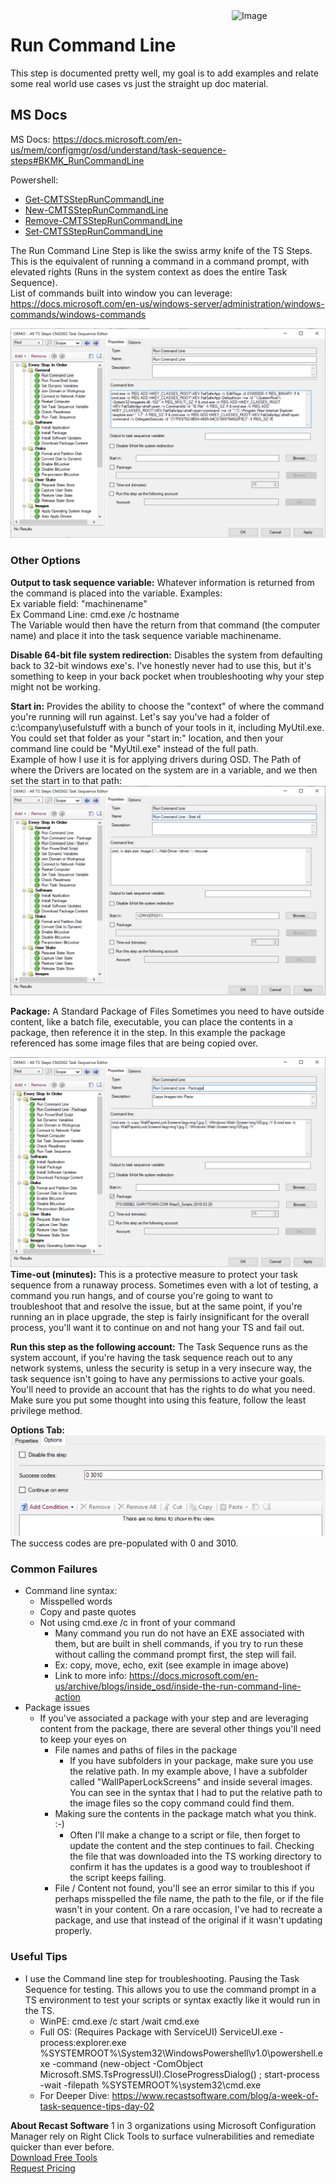 <img style="float: right;" src="https://www.recastsoftware.com/wp-content/uploads/2021/10/Recast-Logo-Dark_Horizontal.svg"  alt="Image" height="43" width="150">

# Run Command Line

This step is documented pretty well, my goal is to add examples and relate some real world use cases vs just the straight up doc material.

## MS Docs

MS Docs: <https://docs.microsoft.com/en-us/mem/configmgr/osd/understand/task-sequence-steps#BKMK_RunCommandLine>  

Powershell:

- [Get-CMTSStepRunCommandLine](https://docs.microsoft.com/en-us/powershell/module/configurationmanager/Get-CMTSStepRunCommandLine?view=sccm-ps)
- [New-CMTSStepRunCommandLine](https://docs.microsoft.com/en-us/powershell/module/configurationmanager/New-CMTSStepRunCommandLine?view=sccm-ps)
- [Remove-CMTSStepRunCommandLine](https://docs.microsoft.com/en-us/powershell/module/configurationmanager/Remove-CMTSStepRunCommandLine?view=sccm-ps)
- [Set-CMTSStepRunCommandLine](https://docs.microsoft.com/en-us/powershell/module/configurationmanager/Set-CMTSStepRunCommandLine?view=sccm-ps)

The Run Command Line Step is like the swiss army knife of the TS Steps.  This is the equivalent of running a command in a command prompt, with elevated rights (Runs in the system context as does the entire Task Sequence).  
List of commands built into window you can leverage: <https://docs.microsoft.com/en-us/windows-server/administration/windows-commands/windows-commands>

![Run Command Line Image 1](media/RunCommandLine01.png)

### Other Options

**Output to task sequence variable:**  Whatever information is returned from the command is placed into the variable.
Examples:  
Ex variable field: "machinename"  
Ex Command Line: cmd.exe /c hostname  
The Variable would then have the return from that command (the computer name) and place it into the task sequence variable machinename.  

**Disable 64-bit file system redirection:** Disables the system from defaulting back to 32-bit windows exe's.  I've honestly never had to use this, but it's something to keep in your back pocket when troubleshooting why your step might not be working.

**Start in:**  Provides the ability to choose the "context" of where the command you're running will run against.  Let's say you've had a folder of c:\company\usefulstuff with a bunch of your tools in it, including MyUtil.exe.  You could set that folder as your "start in:" location, and then your command line could be "MyUtil.exe" instead of the full path.  
Example of how I use it is for applying drivers during OSD.  The Path of where the Drivers are located on the system are in a variable, and we then set the start in to that path:
![Run Command Line Image 2](media/RunCommandLine02.png)

**Package:**  A Standard Package of Files
Sometimes you need to have outside content, like a batch file, executable, you can place the contents in a package, then reference it in the step.  In this example the package referenced has some image files that are being copied over.

![Run Command Line Image 3](media/RunCommandLine03.png)
**Time-out (minutes):**
This is a protective measure to protect your task sequence from a runaway process.  Sometimes even with a lot of testing, a command you run hangs, and of course you're going to want to troubleshoot that and resolve the issue, but at the same point, if you're running an in place upgrade, the step is fairly insignificant for the overall process, you'll want it to continue on and not hang your TS and fail out.

**Run this step as the following account:**
The Task Sequence runs as the system account, if you're having the task sequence reach out to any network systems, unless the security is setup in a very insecure way, the task sequence isn't going to have any permissions to active your goals.  You'll need to provide an account that has the rights to do what you need.  Make sure you put some thought into using this feature, follow the least privilege method.

**Options Tab:**
![Run Command Line Image 4](media/RunCommandLine04.png)
The success codes are pre-populated with 0 and 3010.

### Common Failures

- Command line syntax:
  - Misspelled words
  - Copy and paste quotes
  - Not using cmd.exe /c in front of your command
    - Many command you run do not have an EXE associated with them, but are built in shell commands, if you try to run these without calling the command prompt first, the step will fail.
    - Ex: copy, move, echo, exit (see example in image above)
    - Link to more info: <https://docs.microsoft.com/en-us/archive/blogs/inside_osd/inside-the-run-command-line-action>
- Package issues
  - If you've associated a package with your step and are leveraging content from the package, there are several other things you'll need to keep your eyes on
    - File names and paths of files in the package
      - If you have subfolders in your package, make sure you use the relative path.  In my example above, I have a subfolder called "WallPaperLockScreens" and inside several images.  You can see in the syntax that I had to put the relative path to the image files so the copy command could find them.
    - Making sure the contents in the package match what you think. :-)
      - Often I'll make a change to a script or file, then forget to update the content and the step continues to fail.  Checking the file that was downloaded into the TS working directory to confirm it has the updates is a good way to troubleshoot if the script keeps failing.
    - File / Content not found, you'll see an error similar to this if you perhaps misspelled the file name, the path to the file, or if the file wasn't in your content.  On a rare occasion, I've had to recreate a package, and use that instead of the original if it wasn't updating properly.  

### Useful Tips

- I use the Command line step for troubleshooting.  Pausing the Task Sequence for testing.  This allows you to use the command prompt in a TS environment to test your scripts or syntax exactly like it would run in the TS.
  - WinPE: cmd.exe /c start /wait cmd.exe
  - Full OS: (Requires Package with ServiceUI) ServiceUI.exe -process:explorer.exe %SYSTEMROOT%\System32\WindowsPowershell\v1.0\powershell.exe -command (new-object -ComObject Microsoft.SMS.TsProgressUI).CloseProgressDialog() ; start-process -wait -filepath %SYSTEMROOT%\system32\cmd.exe
  - For Deeper Dive: <https://www.recastsoftware.com/blog/a-week-of-task-sequence-tips-day-02>  

**About Recast Software**
1 in 3 organizations using Microsoft Configuration Manager rely on Right Click Tools to surface vulnerabilities and remediate quicker than ever before.  
[Download Free Tools](https://www.recastsoftware.com/?utm_source=cmdocs&utm_medium=referral&utm_campaign=cmdocs#formarea)  
[Request Pricing](https://www.recastsoftware.com/pricing?utm_source=cmdocs&utm_medium=referral&utm_campaign=cmdocs)